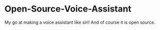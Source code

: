 # Open-Source-Voice-Assistant
My go at making a voice assistant like siri! And of course it is open source.
